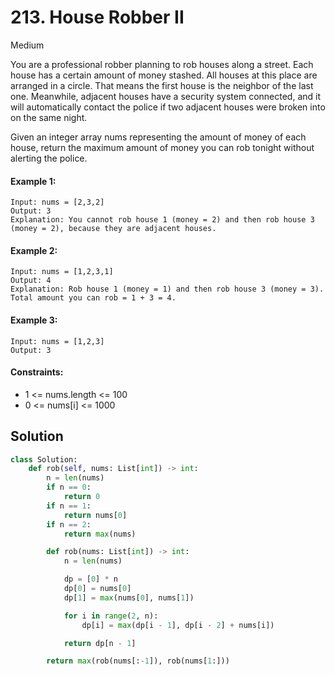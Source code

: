 # 213. House Robber II

Medium

You are a professional robber planning to rob houses along a street. Each house has a certain amount of money stashed. All houses at this place are arranged in a circle. That means the first house is the neighbor of the last one. Meanwhile, adjacent houses have a security system connected, and it will automatically contact the police if two adjacent houses were broken into on the same night.

Given an integer array nums representing the amount of money of each house, return the maximum amount of money you can rob tonight without alerting the police.

#### Example 1:

```
Input: nums = [2,3,2]
Output: 3
Explanation: You cannot rob house 1 (money = 2) and then rob house 3 (money = 2), because they are adjacent houses.
```

#### Example 2:

```
Input: nums = [1,2,3,1]
Output: 4
Explanation: Rob house 1 (money = 1) and then rob house 3 (money = 3).
Total amount you can rob = 1 + 3 = 4.
```

#### Example 3:

```
Input: nums = [1,2,3]
Output: 3
```

#### Constraints:

- 1 <= nums.length <= 100
- 0 <= nums[i] <= 1000

## Solution

```python
class Solution:
    def rob(self, nums: List[int]) -> int:
        n = len(nums)
        if n == 0:
            return 0
        if n == 1:
            return nums[0]
        if n == 2:
            return max(nums)

        def rob(nums: List[int]) -> int:
            n = len(nums)

            dp = [0] * n
            dp[0] = nums[0]
            dp[1] = max(nums[0], nums[1])

            for i in range(2, n):
                dp[i] = max(dp[i - 1], dp[i - 2] + nums[i])

            return dp[n - 1]

        return max(rob(nums[:-1]), rob(nums[1:]))
```
